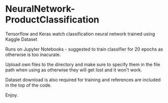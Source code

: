 # NeuralNetwork-ProductClassification
Tensorflow and Keras watch classification neural network trained using Kaggle Dataset

Runs on Jupyter Notebooks - suggested to train classifier for 20 epochs as otherwise is too inacurate.

Upload own files to the directory and make sure to specify them in the file path when using as otherwise they will get lost and it won't work.

Dataset download is also required for training and references are included in the top of the code.

Enjoy. 
